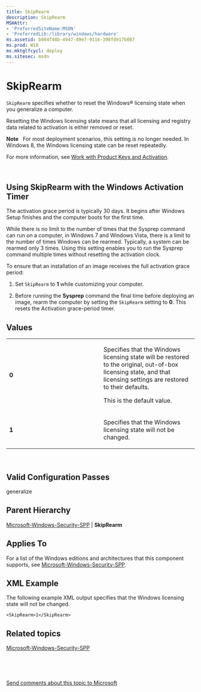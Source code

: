 ```yaml
---
title: SkipRearm
description: SkipRearm
MSHAttr:
- 'PreferredSiteName:MSDN'
- 'PreferredLib:/library/windows/hardware'
ms.assetid: b004f48b-4947-49e7-9116-398fd917b087
ms.prod: W10
ms.mktglfcycl: deploy
ms.sitesec: msdn
---
```


# SkipRearm


`SkipRearm` specifies whether to reset the Windows® licensing state when you generalize a computer.

Resetting the Windows licensing state means that all licensing and registry data related to activation is either removed or reset.

**Note**  
For most deployment scenarios, this setting is no longer needed. In Windows 8, the Windows licensing state can be reset repeatedly.

For more information, see [Work with Product Keys and Activation](http://go.microsoft.com/fwlink/?LinkId=206615).

 

## Using SkipRearm with the Windows Activation Timer


The activation grace period is typically 30 days. It begins after Windows Setup finishes and the computer boots for the first time.

While there is no limit to the number of times that the Sysprep command can run on a computer, in Windows 7 and Windows Vista, there is a limit to the number of times Windows can be rearmed. Typically, a system can be rearmed only 3 times. Using this setting enables you to run the Sysprep command multiple times without resetting the activation clock.

To ensure that an installation of an image receives the full activation grace period:

1.  Set `SkipRearm` to **1** while customizing your computer.

2.  Before running the **Sysprep** command the final time before deploying an image, rearm the computer by setting the `SkipRearm` setting to **0**. This resets the Activation grace-period timer.

## Values


<table>
<colgroup>
<col width="50%" />
<col width="50%" />
</colgroup>
<tbody>
<tr class="odd">
<td><p><strong>0</strong></p></td>
<td><p>Specifies that the Windows licensing state will be restored to the original, out-of-box licensing state, and that licensing settings are restored to their defaults.</p>
<p>This is the default value.</p></td>
</tr>
<tr class="even">
<td><p><strong>1</strong></p></td>
<td><p>Specifies that the Windows licensing state will not be changed.</p></td>
</tr>
</tbody>
</table>

 

## Valid Configuration Passes


generalize

## Parent Hierarchy


[Microsoft-Windows-Security-SPP](microsoft-windows-security-spp-win7-microsoft-windows-security-spp.md) | **SkipRearm**

## Applies To


For a list of the Windows editions and architectures that this component supports, see [Microsoft-Windows-Security-SPP](microsoft-windows-security-spp-win7-microsoft-windows-security-spp.md).

## XML Example


The following example XML output specifies that the Windows licensing state will not be changed.

``` syntax
<SkipRearm>1</SkipRearm>
```

## Related topics


[Microsoft-Windows-Security-SPP](microsoft-windows-security-spp-win7-microsoft-windows-security-spp.md)

 

 

[Send comments about this topic to Microsoft](mailto:wsddocfb@microsoft.com?subject=Documentation%20feedback%20%5Bp_unattend\p_unattend%5D:%20SkipRearm%20%20RELEASE:%20%2810/3/2016%29&body=%0A%0APRIVACY%20STATEMENT%0A%0AWe%20use%20your%20feedback%20to%20improve%20the%20documentation.%20We%20don't%20use%20your%20email%20address%20for%20any%20other%20purpose,%20and%20we'll%20remove%20your%20email%20address%20from%20our%20system%20after%20the%20issue%20that%20you're%20reporting%20is%20fixed.%20While%20we're%20working%20to%20fix%20this%20issue,%20we%20might%20send%20you%20an%20email%20message%20to%20ask%20for%20more%20info.%20Later,%20we%20might%20also%20send%20you%20an%20email%20message%20to%20let%20you%20know%20that%20we've%20addressed%20your%20feedback.%0A%0AFor%20more%20info%20about%20Microsoft's%20privacy%20policy,%20see%20http://privacy.microsoft.com/default.aspx. "Send comments about this topic to Microsoft")





